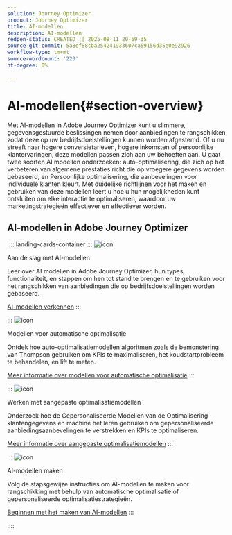 ```yaml
---
solution: Journey Optimizer
product: Journey Optimizer
title: AI-modellen
description: AI-modellen
redpen-status: CREATED_||_2025-08-11_20-59-35
source-git-commit: 5a8ef88cba254241933607ca59156d35e0e92926
workflow-type: tm+mt
source-wordcount: '223'
ht-degree: 0%

---
```



# AI-modellen{#section-overview}

Met AI-modellen in Adobe Journey Optimizer kunt u slimmere, gegevensgestuurde beslissingen nemen door aanbiedingen te rangschikken zodat deze op uw bedrijfsdoelstellingen kunnen worden afgestemd. Of u nu streeft naar hogere conversietarieven, hogere inkomsten of persoonlijke klantervaringen, deze modellen passen zich aan uw behoeften aan. U gaat twee soorten AI modellen onderzoeken: auto-optimalisering, die zich op het verbeteren van algemene prestaties richt die op vroegere gegevens worden gebaseerd, en Persoonlijke optimalisering, die aanbevelingen voor individuele klanten kleurt. Met duidelijke richtlijnen voor het maken en gebruiken van deze modellen leert u hoe u hun mogelijkheden kunt ontsluiten om elke interactie te optimaliseren, waardoor uw marketingstrategieën effectiever en effectiever worden.

## AI-modellen in Adobe Journey Optimizer

:::: landing-cards-container
:::
![icon]( https://cdn.experienceleague.adobe.com/icons/circle-play.svg)

Aan de slag met AI-modellen

Leer over AI modellen in Adobe Journey Optimizer, hun types, functionaliteit, en stappen om hen tot stand te brengen en te gebruiken voor het rangschikken van aanbiedingen die op bedrijfsdoelstellingen worden gebaseerd.

[AI-modellen verkennen](../using/offers/ranking/ai-models.md)
:::

:::
![icon]( https://cdn.experienceleague.adobe.com/icons/chart-line.svg)

Modellen voor automatische optimalisatie

Ontdek hoe auto-optimalisatiemodellen algoritmen zoals de bemonstering van Thompson gebruiken om KPIs te maximaliseren, het koudstartprobleem te behandelen, en lift te meten.

[Meer informatie over modellen voor automatische optimalisatie](../using/offers/ranking/auto-optimization-model.md)
:::

:::
![icon]( https://cdn.experienceleague.adobe.com/icons/bullseye.svg)

Werken met aangepaste optimalisatiemodellen

Onderzoek hoe de Gepersonaliseerde Modellen van de Optimalisering klantengegevens en machine het leren gebruiken om gepersonaliseerde aanbiedingsaanbevelingen te verstrekken en KPIs te optimaliseren.

[Meer informatie over aangepaste optimalisatiemodellen](../using/offers/ranking/personalized-optimization-model.md)
:::

:::
![icon]( https://cdn.experienceleague.adobe.com/icons/list-check.svg)

AI-modellen maken

Volg de stapsgewijze instructies om AI-modellen te maken voor rangschikking met behulp van automatische optimalisatie of gepersonaliseerde optimalisatiestrategieën.

[Beginnen met het maken van AI-modellen](../using/offers/ranking/create-ranking-strategies.md)
:::

::::
